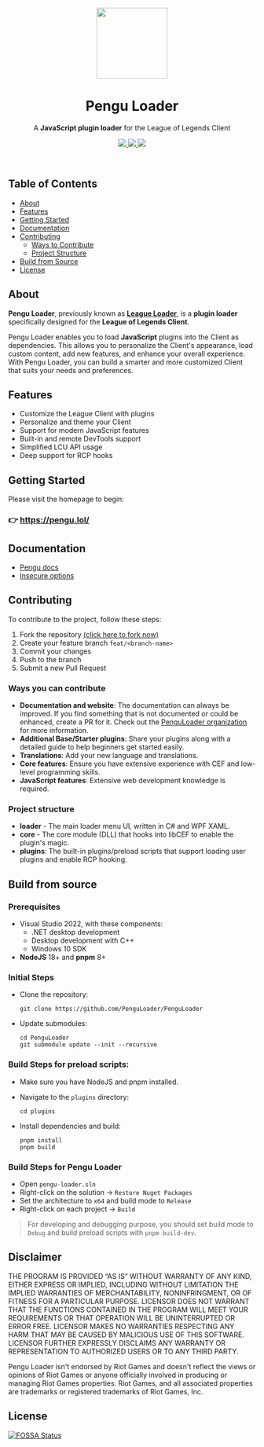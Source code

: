 <br>

<div align="center">
  <a href="https://pengu.lol">
    <img src="https://i.imgur.com/kQOMxqS.jpg" width="144"/>
  </a>
  <h1 align="center">Pengu Loader</h1>
  <p align="center">
    A <strong>JavaScript plugin loader</strong> for the League of Legends Client
  </p>
  <p>
    <a href="https://pengu.lol">
      <img src ="https://img.shields.io/badge/-pengu.lol-607080.svg?&style=for-the-badge&logo=gitbook&logoColor=white"/>
    </a>
    <a href="https://chat.pengu.lol">
      <img src ="https://img.shields.io/discord/1069483280438673418?style=for-the-badge&logo=discord&logoColor=white&label=discord&color=5c5fff"/>
    </a>
    <a href="https://github.com/PenguLoader/PenguLoader">
      <img src="https://img.shields.io/github/stars/PenguLoader/PenguLoader.svg?style=for-the-badge&logo=github" />
    </a>
  </p>
</div>

<br>

## Table of Contents

- [About](#about)
- [Features](#features)
- [Getting Started](#getting-started)
- [Documentation](#documentation)
- [Contributing](#contributing)
  - [Ways to Contribute](#ways-you-can-contribute)
  - [Project Structure](#project-structure)
- [Build from Source](#build-from-source)
- [License](#license)

## About

**Pengu Loader**, previously known as
[**League Loader**](https://github.com/PenguLoader/PenguLoader/tree/league-loader),
is a **plugin loader** specifically designed for the **League of Legends
Client**.

Pengu Loader enables you to load **JavaScript** plugins into the Client as
dependencies. This allows you to personalize the Client's appearance, load
custom content, add new features, and enhance your overall experience. With
Pengu Loader, you can build a smarter and more customized Client that suits your
needs and preferences.

## Features

- Customize the League Client with plugins
- Personalize and theme your Client
- Support for modern JavaScript features
- Built-in and remote DevTools support
- Simplified LCU API usage
- Deep support for RCP hooks

## Getting Started

Please visit the homepage to begin:

### 👉 https://pengu.lol/

## Documentation

- [Pengu docs](https://pengu.lol/guide/welcome)
- [Insecure options](https://github.com/PenguLoader/PenguLoader/blob/256dfa8412e5b9973ff1caeb4bb1b1d6346978d8/INSECURE_OPTIONS.md)

## Contributing

To contribute to the project, follow these steps:

1. Fork the repository
   [(click here to fork now)](https://github.com/PenguLoader/PenguLoader/fork)
2. Create your feature branch `feat/<branch-name>`
3. Commit your changes
4. Push to the branch
5. Submit a new Pull Request

### Ways you can contribute

- **Documentation and website**: The documentation can always be improved. If
  you find something that is not documented or could be enhanced, create a PR
  for it. Check out the
  [PenguLoader organization](https://github.com/PenguLoader) for more
  information.
- **Additional Base/Starter plugins**: Share your plugins along with a detailed
  guide to help beginners get started easily.
- **Translations**: Add your new language and translations.
- **Core features**: Ensure you have extensive experience with CEF and low-level
  programming skills.
- **JavaScript features**: Extensive web development knowledge is required.

### Project structure

- **loader** - The main loader menu UI, written in C# and WPF XAML.
- **core** - The core module (DLL) that hooks into libCEF to enable the plugin's
  magic.
- **plugins**: The built-in plugins/preload scripts that support loading user
  plugins and enable RCP hooking.

## Build from source

### Prerequisites

- Visual Studio 2022, with these components:
  - .NET desktop development
  - Desktop development with C++
  - Windows 10 SDK
- **NodeJS** 18+ and **pnpm** 8+

### Initial Steps

- Clone the repository:
  ```
  git clone https://github.com/PenguLoader/PenguLoader
  ```

- Update submodules:
  ```
  cd PenguLoader
  git submodule update --init --recursive
  ```

### Build Steps for preload scripts:

- Make sure you have NodeJS and pnpm installed.

- Navigate to the `plugins` directory:
  ```
  cd plugins
  ```

- Install dependencies and build:
  ```
  pnpm install
  pnpm build
  ```

### Build Steps for Pengu Loader

- Open `pengu-loader.sln`
- Right-click on the solution -> `Restore Nuget Packages`
- Set the architecture to `x64` and build mode to `Release`
- Right-click on each project -> `Build`

> For developing and debugging purpose, you should set build mode to `Debug` and
> build preload scripts with `pnpm build-dev`.

## Disclaimer

THE PROGRAM IS PROVIDED “AS IS” WITHOUT WARRANTY OF ANY KIND, EITHER EXPRESS OR IMPLIED, INCLUDING WITHOUT LIMITATION THE IMPLIED WARRANTIES OF MERCHANTABILITY, NONINFRINGMENT, OR OF FITNESS FOR A PARTICULAR PURPOSE. LICENSOR DOES NOT WARRANT THAT THE FUNCTIONS CONTAINED IN THE PROGRAM WILL MEET YOUR REQUIREMENTS OR THAT OPERATION WILL BE UNINTERRUPTED OR ERROR FREE. LICENSOR MAKES NO WARRANTIES RESPECTING ANY HARM THAT MAY BE CAUSED BY MALICIOUS USE OF THIS SOFTWARE. LICENSOR FURTHER EXPRESSLY DISCLAIMS ANY WARRANTY OR REPRESENTATION TO AUTHORIZED USERS OR TO ANY THIRD PARTY.

Pengu Loader isn't endorsed by Riot Games and doesn't reflect the views or opinions of Riot Games or anyone officially involved in producing or managing Riot Games properties. Riot Games, and all associated properties are trademarks or registered trademarks of Riot Games, Inc.

## License

[![FOSSA Status](https://app.fossa.com/api/projects/git%2Bgithub.com%2Fnomi-san%2Fleague-loader.svg?type=large)](https://app.fossa.com/projects/git%2Bgithub.com%2Fnomi-san%2Fleague-loader?ref=badge_large)

